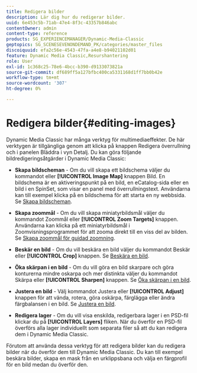 ```yaml
---
title: Redigera bilder
description: Lär dig hur du redigerar bilder.
uuid: 6e453c5b-71ab-47e4-8f3c-43357b846abc
contentOwner: admin
content-type: reference
products: SG_EXPERIENCEMANAGER/Dynamic-Media-Classic
geptopics: SG_SCENESEVENONDEMAND_PK/categories/master_files
discoiquuid: efa2c56e-4543-47fa-a4e8-b94021102d01
feature: Dynamic Media Classic,Resurshantering
role: User
exl-id: 1c368c25-78e6-4bcc-b390-d9133073821a
source-git-commit: df689ff5a127bfbc400ca5331168d1ff7bb0b42e
workflow-type: tm+mt
source-wordcount: '307'
ht-degree: 0%

---
```


# Redigera bilder{#editing-images}

Dynamic Media Classic har många verktyg för multimediaeffekter. De här verktygen är tillgängliga genom att klicka på knappen Redigera överrullning och i panelen Bläddra i vyn Detalj. Du kan göra följande bildredigeringsåtgärder i Dynamic Media Classic:

* **Skapa bildscheman** - Om du vill skapa ett bildschema väljer du kommandot eller  **[!UICONTROL Image Map]** knappen Bild. En bildschema är en aktiveringspunkt på en bild, en eCatalog-sida eller en bild i en SpinSet, som visar en panel med överrullningstext. Användarna kan till exempel klicka på en bildschema för att starta en ny webbsida. Se [Skapa bildscheman](/help/creating-image-maps.md).

* **Skapa zoommål**  - Om du vill skapa miniatyrbildsmål väljer du kommandot Zoommål eller  **[!UICONTROL Zoom Targets]** knappen. Användarna kan klicka på ett miniatyrbildsmål i Zoomvisningsprogrammet för att zooma direkt till en viss del av bilden. Se [Skapa zoommål för guidad zoomning](/help/creating-zoom-targets-guided-zoom.md).

* **Beskär en bild**  - Om du vill beskära en bild väljer du kommandot Beskär eller  **[!UICONTROL Crop]** knappen. Se [Beskära en bild](/help/cropping-image.md).

* **Öka skärpan i en bild** - Om du vill göra en bild skarpare och göra konturerna mindre oskarpa och mer distinkta väljer du kommandot Skärpa eller  **[!UICONTROL Sharpen]** knappen. Se [Öka skärpan i en bild](/help/sharpening-image.md).

* **Justera en bild** - Välj kommandot Justera eller  **[!UICONTROL Adjust]** knappen för att vända, rotera, göra oskärpa, färglägga eller ändra färgbalansen i en bild. Se [Justera en bild](/help/adjusting-image.md).

* **Redigera lager** - Om du vill visa enskilda, redigerbara lager i en PSD-fil klickar du på  **[!UICONTROL Layers]** fliken. När du överför en PSD-fil överförs alla lager individuellt som separata filer så att du kan redigera dem i Dynamic Media Classic.

Förutom att använda dessa verktyg för att redigera bilder kan du redigera bilder när du överför dem till Dynamic Media Classic. Du kan till exempel beskära bilder, skapa en mask från en urklippsbana och välja en färgprofil för en bild medan du överför den.
